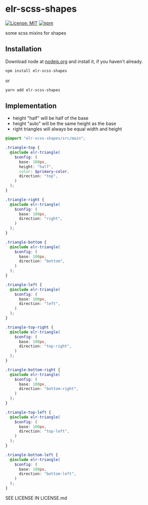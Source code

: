 # elr-scss-shapes

[![License: MIT](https://img.shields.io/badge/License-MIT-yellow.svg)](https://opensource.org/licenses/MIT)
[![npm](https://img.shields.io/npm/dm/elr-scss-shapes.svg?style=flat)](https://npmjs.com/package/elr-scss-shapes)

some scss mixins for shapes

## Installation

Download node at [nodejs.org](http://nodejs.org) and install it, if you haven't already.

```sh
npm install elr-scss-shapes
```

or

```sh
yarn add elr-scss-shapes
```

## Implementation

- height "half" will be half of the base
- height "auto" will be the same height as the base
- right triangles will always be equal width and height

```scss
@import "elr-scss-shapes/src/main";
```

```scss
.triangle-top {
  @include elr-triangle(
    $config: (
      base: 100px,
      height: "half",
      color: $primary-color,
      direction: "top",
    )
  );
}
```

```scss
.triangle-right {
  @include elr-triangle(
    $config: (
      base: 100px,
      direction: "right",
    )
  );
}
```

```scss
.triangle-bottom {
  @include elr-triangle(
    $config: (
      base: 100px,
      direction: "bottom",
    )
  );
}
```

```scss
.triangle-left {
  @include elr-triangle(
    $config: (
      base: 100px,
      direction: "left",
    )
  );
}
```

```scss
.triangle-top-right {
  @include elr-triangle(
    $config: (
      base: 100px,
      direction: "top-right",
    )
  );
}
```

```scss
.triangle-bottom-right {
  @include elr-triangle(
    $config: (
      base: 100px,
      direction: "bottom-right",
    )
  );
}
```

```scss
.triangle-top-left {
  @include elr-triangle(
    $config: (
      base: 100px,
      direction: "top-left",
    )
  );
}
```

```scss
.triangle-bottom-left {
  @include elr-triangle(
    $config: (
      base: 100px,
      direction: "bottom-left",
    )
  );
}
```

SEE LICENSE IN LICENSE.md
